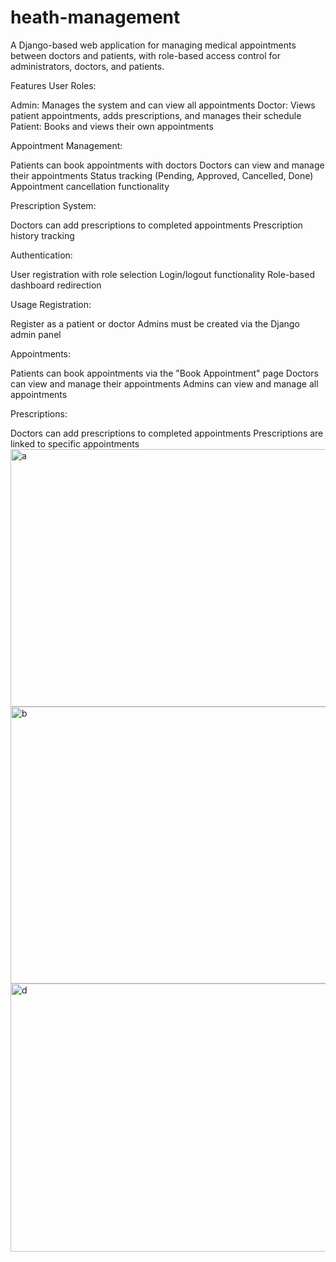 # heath-management
A Django-based web application for managing medical appointments between doctors and patients, with role-based access control for administrators, doctors, and patients.

Features
User Roles:

Admin: Manages the system and can view all appointments
Doctor: Views patient appointments, adds prescriptions, and manages their schedule
Patient: Books and views their own appointments

Appointment Management:

Patients can book appointments with doctors
Doctors can view and manage their appointments
Status tracking (Pending, Approved, Cancelled, Done)
Appointment cancellation functionality

Prescription System:

Doctors can add prescriptions to completed appointments
Prescription history tracking

Authentication:

User registration with role selection
Login/logout functionality
Role-based dashboard redirection

Usage
Registration:

Register as a patient or doctor
Admins must be created via the Django admin panel

Appointments:

Patients can book appointments via the "Book Appointment" page
Doctors can view and manage their appointments
Admins can view and manage all appointments

Prescriptions:

Doctors can add prescriptions to completed appointments
Prescriptions are linked to specific appointments
<img width="956" height="412" alt="a" src="https://github.com/user-attachments/assets/384ca9af-ab2d-46f7-80fe-b139514dc96c" />
<img width="954" height="443" alt="b" src="https://github.com/user-attachments/assets/d6dce84c-48ee-49dd-8e0c-16eff6484e67" />
<img width="927" height="429" alt="d" src="https://github.com/user-attachments/assets/3cf61f71-c1e5-45e0-a7ca-6ec50b662b9d" />


